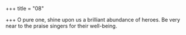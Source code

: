 +++
title = "08"

+++
O pure one, shine upon us a brilliant abundance of heroes.
Be very near to the praise singers for their well-being.